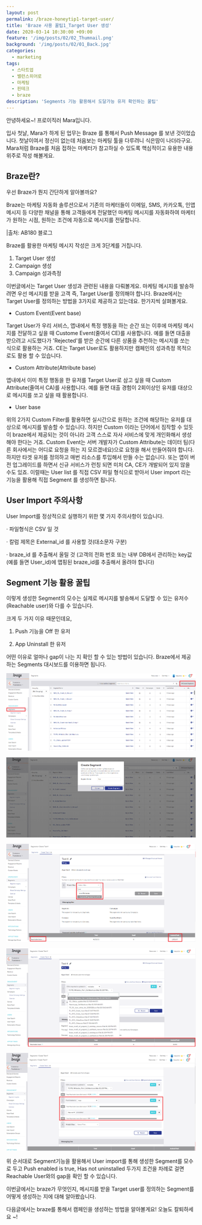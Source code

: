 ```yaml
---
layout: post
permalink: /braze-honeytip1-target-user/
title: 'Braze 사용 꿀팁1_Target User 생성'
date: 2020-03-14 10:30:00 +09:00
feature: '/img/posts/02/02_Thumnail.png'
background: '/img/posts/02/01_Back.jpg'
categories:
  - marketing
tags:
  - 스타트업
  - 밸런스히어로
  - 마케팅
  - 핀테크
  - braze
description: 'Segments 기능 활용해서 도달가능 유저 확인하는 꿀팁'
---
```


안녕하세요~!
프로이직러 Mara입니다. 

입사 첫날, Mara가 하게 된 업무는 Braze 를 통해서 Push Message 를 보낸 것이었습니다. 첫날이여서 정신이 없는데 처음보는 마케팅 툴을 다루려니 식은땀이 나더라구요. Mara처럼 Braze를 처음 접하는 마케터가 참고하실 수 있도록 핵심적이고 유용한 내용 위주로 작성 해볼게요. 

## Braze란?

우선 Braze가 뭔지 간단하게 알아볼까요? 

Braze는 마케팅 자동화 솔루션으로서 기존의 마케터들이 이메일, SMS, 카카오톡, 인앱메시지 등 다양한 채널을 통해 고객들에게 전달했던 마케팅 메시지를 자동화하여 마케터가 원하는 시점, 원하는 조건에 자동으로 메시지를 전달합니다. 

|출처: AB180 블로그 

Braze를 활용한 마케팅 메시지 작성은 크게 3단계를 거칩니다. 

1. Target User 생성 
2. Campaign 생성 
3. Campaign 성과측정 

이번글에서는 Target User 생성과 관련된 내용을 다뤄볼게요. 마케팅 메시지를 발송하려면 우선 메시지를 받을 고객 즉, Target User를 정의해야 합니다. Braze에서는 Target User를 정의하는 방법을 3가지로 제공하고 있는데요. 한가지씩 살펴볼게요. 

- Custom Event(Event base) 

Target User가 우리 서비스, 앱내에서 특정 행동을 하는 순간 또는 이후에 마케팅 메시지를 전달하고 싶을 때 Custome Event(줄여서 CE)를 사용합니다. 예를 들면 대출을 받으려고 시도했다가 'Rejected'를 받은 순간에 다른 상품을 추천하는 메시지를 쏘는 식으로 활용하는 거죠. CE는 Target User로도 활용하지만 캠페인의 성과측정 목적으로도 활용 할 수 있습니다. 

- Custom  Attribute(Attribute base)

앱내에서 이미 특정 행동을 한 유저를 Target User로 삼고 싶을 때 Custom Attribute(줄여서 CA)를 사용합니다. 예를 들면 대출 경험이 2회이상인 유저를 대상으로 메시지를 쏘고 싶을 때 활용합니다. 

- User  base 

위의 2가지 Custom Filter를 활용하면 실시간으로 원하는 조건에 해당하는 유저를 대상으로 메시지를 발송할 수 있습니다. 하지만 Custom 이라는 단어에서 짐작할 수 있듯이 braze에서 제공되는 것이 아니라 고객 스스로 자사 서비스에 맞게 개인화해서 생성해야 한다는 거죠. Custom Event는 서버 개발자가 Custom Attribute는 데이터 팀(다른 회사에서는 어디로 요청을 하는 지 모르겠네요)으로 요청을 해서 만들어줘야 합니다. 하지만 타겟 유저를 정의하고 매번 리소스를 투입해서 만들 수는 없습니다. 또는 앱이 버전 업그레이드를 하면서 신규 서비스가 런칭 되면 미처 CA, CE가 개발되어 있지 않을 수도 있죠. 이럴때는 User list 를 직접 CSV 파일 형식으로 받아서 User import 라는 기능을 활용해 직접 Segment 를 생성하면 됩니다. 

## User Import 주의사항

User Import를 정상적으로 실행하기 위한 몇 가지 주의사항이 있습니다. 

·     파일형식은 CSV 일 것 

·     칼럼 제목은 External_id 를 사용할 것(대소문자 구분)

·     braze_id 를 추출해서 올릴 것 (고객의 전화 번호 또는 내부 DB에서 관리하는 key값(예를 들면 User_id)에 맵핑된 braze_id를 추출해서 올려야 합니다) 

## Segment 기능 활용 꿀팁

이렇게 생성한 Segment의 모수는 실제로 메시지를 발송해서 도달할 수 있는 유저수(Reachable user)와 다를 수 있습니다. 

크게 두 가지 이유 때문인데요, 

1. Push 기능을 Off 한 유저 

2. App Uninstall 한 유저 

어떤 이유로 얼마나 gap이 나는 지 확인 할 수 있는 방법이 있습니다. Braze에서 제공하는 Segments 대시보드를 이용하면 됩니다. 

![이미지1](/img/posts/02/01.png)

![이미지2](/img/posts/02/02.png)

![이미지3](/img/posts/02/03.png)

![이미지4](/img/posts/02/04.png)

![이미지5](/img/posts/02/05.png)

위 순서대로 Segment기능을 활용해서 User import를 통해 생성한 Segment를 모수로 두고 Push enabled is true, Has not uninstalled 두가지 조건을 차례로 걸면 Reachable User와의 gap을 확인 할 수 있습니다. 

이번글에서는 braze가 무엇인지, 메시지를 받을 Target user를 정의하는 Segment를 어떻게 생성하는 지에 대해 알아봤습니다. 

다음글에서는 braze를 통해서 캠페인을 생성하는 방법을 알아볼게요!
오늘도 칼퇴하세요 ~! 

